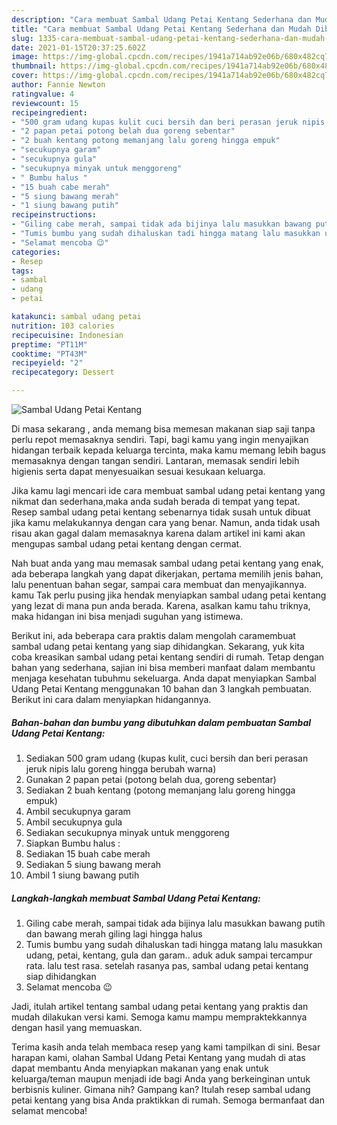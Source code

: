 ```yaml
---
description: "Cara membuat Sambal Udang Petai Kentang Sederhana dan Mudah Dibuat"
title: "Cara membuat Sambal Udang Petai Kentang Sederhana dan Mudah Dibuat"
slug: 1335-cara-membuat-sambal-udang-petai-kentang-sederhana-dan-mudah-dibuat
date: 2021-01-15T20:37:25.602Z
image: https://img-global.cpcdn.com/recipes/1941a714ab92e06b/680x482cq70/sambal-udang-petai-kentang-foto-resep-utama.jpg
thumbnail: https://img-global.cpcdn.com/recipes/1941a714ab92e06b/680x482cq70/sambal-udang-petai-kentang-foto-resep-utama.jpg
cover: https://img-global.cpcdn.com/recipes/1941a714ab92e06b/680x482cq70/sambal-udang-petai-kentang-foto-resep-utama.jpg
author: Fannie Newton
ratingvalue: 4
reviewcount: 15
recipeingredient:
- "500 gram udang kupas kulit cuci bersih dan beri perasan jeruk nipis lalu goreng hingga berubah warna"
- "2 papan petai potong belah dua goreng sebentar"
- "2 buah kentang potong memanjang lalu goreng hingga empuk"
- "secukupnya garam"
- "secukupnya gula"
- "secukupnya minyak untuk menggoreng"
- " Bumbu halus "
- "15 buah cabe merah"
- "5 siung bawang merah"
- "1 siung bawang putih"
recipeinstructions:
- "Giling cabe merah, sampai tidak ada bijinya lalu masukkan bawang putih dan bawang merah giling lagi hingga halus"
- "Tumis bumbu yang sudah dihaluskan tadi hingga matang lalu masukkan udang, petai, kentang, gula dan garam.. aduk aduk sampai tercampur rata. lalu test rasa. setelah rasanya pas, sambal udang petai kentang siap dihidangkan"
- "Selamat mencoba 😉"
categories:
- Resep
tags:
- sambal
- udang
- petai

katakunci: sambal udang petai 
nutrition: 103 calories
recipecuisine: Indonesian
preptime: "PT11M"
cooktime: "PT43M"
recipeyield: "2"
recipecategory: Dessert

---
```



![Sambal Udang Petai Kentang](https://img-global.cpcdn.com/recipes/1941a714ab92e06b/680x482cq70/sambal-udang-petai-kentang-foto-resep-utama.jpg)

Di masa  sekarang , anda memang bisa memesan makanan siap saji tanpa perlu repot memasaknya sendiri. Tapi, bagi kamu yang ingin menyajikan hidangan terbaik kepada keluarga tercinta, maka kamu memang lebih bagus memasaknya dengan tangan sendiri. Lantaran, memasak sendiri lebih higienis serta dapat menyesuaikan sesuai kesukaan keluarga.

Jika kamu lagi mencari ide cara membuat sambal udang petai kentang yang nikmat dan sederhana,maka anda sudah berada di tempat yang tepat. Resep sambal udang petai kentang  sebenarnya tidak susah untuk dibuat jika kamu melakukannya dengan cara yang benar. Namun, anda tidak usah risau akan gagal dalam memasaknya 
karena dalam artikel ini kami akan mengupas sambal udang petai kentang dengan cermat.  



Nah buat anda yang mau memasak sambal udang petai kentang yang enak, ada beberapa langkah yang dapat dikerjakan, pertama memilih jenis bahan, lalu penentuan bahan segar, sampai cara membuat dan menyajikannya. kamu Tak perlu pusing jika hendak menyiapkan sambal udang petai kentang yang lezat di mana pun anda berada. Karena, asalkan kamu  tahu triknya, maka hidangan ini bisa menjadi suguhan yang istimewa.

Berikut ini, ada beberapa cara praktis  dalam mengolah caramembuat sambal udang petai kentang yang siap dihidangkan. Sekarang, yuk kita coba kreasikan sambal udang petai kentang sendiri di rumah. Tetap dengan bahan yang sederhana, sajian ini bisa memberi manfaat dalam membantu menjaga kesehatan tubuhmu sekeluarga. Anda dapat menyiapkan Sambal Udang Petai Kentang menggunakan 10 bahan dan 3 langkah pembuatan. Berikut ini cara dalam menyiapkan hidangannya.

<!--inarticleads1-->

##### Bahan-bahan dan bumbu yang dibutuhkan dalam pembuatan Sambal Udang Petai Kentang:

1. Sediakan 500 gram udang (kupas kulit, cuci bersih dan beri perasan jeruk nipis lalu goreng hingga berubah warna)
1. Gunakan 2 papan petai (potong belah dua, goreng sebentar)
1. Sediakan 2 buah kentang (potong memanjang lalu goreng hingga empuk)
1. Ambil secukupnya garam
1. Ambil secukupnya gula
1. Sediakan secukupnya minyak untuk menggoreng
1. Siapkan  Bumbu halus :
1. Sediakan 15 buah cabe merah
1. Sediakan 5 siung bawang merah
1. Ambil 1 siung bawang putih




<!--inarticleads2-->

##### Langkah-langkah membuat Sambal Udang Petai Kentang:

1. Giling cabe merah, sampai tidak ada bijinya lalu masukkan bawang putih dan bawang merah giling lagi hingga halus
1. Tumis bumbu yang sudah dihaluskan tadi hingga matang lalu masukkan udang, petai, kentang, gula dan garam.. aduk aduk sampai tercampur rata. lalu test rasa. setelah rasanya pas, sambal udang petai kentang siap dihidangkan
1. Selamat mencoba 😉




Jadi, itulah artikel tentang  sambal udang petai kentang  yang praktis dan mudah dilakukan versi kami. Semoga kamu mampu mempraktekkannya dengan hasil yang memuaskan. 

Terima kasih anda telah membaca resep yang kami tampilkan di sini. Besar harapan kami, olahan  Sambal Udang Petai Kentang yang mudah di atas dapat membantu Anda menyiapkan makanan yang enak untuk keluarga/teman maupun menjadi ide bagi Anda yang berkeinginan untuk berbisnis kuliner. Gimana nih? Gampang kan? Itulah resep sambal udang petai kentang yang bisa Anda praktikkan di rumah. Semoga bermanfaat dan selamat mencoba!

